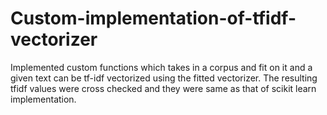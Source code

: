 # Custom-implementation-of-tfidf-vectorizer

Implemented custom functions which takes in a corpus and fit on it and a given text can be tf-idf vectorized using the fitted vectorizer.
The resulting tfidf values were cross checked and they were same as that of scikit learn implementation.
